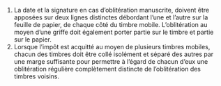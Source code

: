 1) La date et la signature en cas d’oblitération manuscrite, doivent être apposées sur deux lignes distinctes débordant l’une et l’autre sur la feuille de papier, de chaque côté du timbre mobile. L’oblitération au moyen d’une griffe doit également porter partie sur le timbre et partie sur le papier.
2) Lorsque l’impôt est acquitté au moyen de plusieurs timbres mobiles, chacun des timbres doit être collé isolément et séparé des autres par une marge suffisante pour permettre à l’égard de chacun d’eux une oblitération régulière complètement distincte de l’oblitération des timbres voisins.